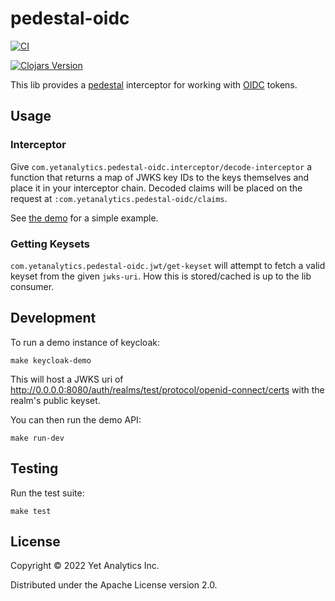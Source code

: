 # pedestal-oidc

[![CI](https://github.com/yetanalytics/pedestal-oidc/actions/workflows/ci.yml/badge.svg)](https://github.com/yetanalytics/pedestal-oidc/actions/workflows/ci.yml)

[![Clojars Version](https://img.shields.io/clojars/v/com.yetanalytics/pedestal-oidc)](https://clojars.org/com.yetanalytics/pedestal-oidc)

This lib provides a [pedestal](https://github.com/pedestal/pedestal) interceptor for working with [OIDC](https://openid.net/connect/) tokens.

## Usage

### Interceptor

Give `com.yetanalytics.pedestal-oidc.interceptor/decode-interceptor` a function that returns a map of JWKS key IDs to the keys themselves and place it in your interceptor chain. Decoded claims will be placed on the request at `:com.yetanalytics.pedestal-oidc/claims`.

See [the demo](src/dev/com/yetanalytics/pedestal_oidc/service.clj) for a simple example.

### Getting Keysets

`com.yetanalytics.pedestal-oidc.jwt/get-keyset` will attempt to fetch a valid keyset from the given `jwks-uri`. How this is stored/cached is up to the lib consumer.

## Development

To run a demo instance of keycloak:

    make keycloak-demo

This will host a JWKS uri of http://0.0.0.0:8080/auth/realms/test/protocol/openid-connect/certs with the realm's public keyset.

You can then run the demo API:

    make run-dev

## Testing

Run the test suite:

    make test

## License

Copyright © 2022 Yet Analytics Inc.

Distributed under the Apache License version 2.0.
